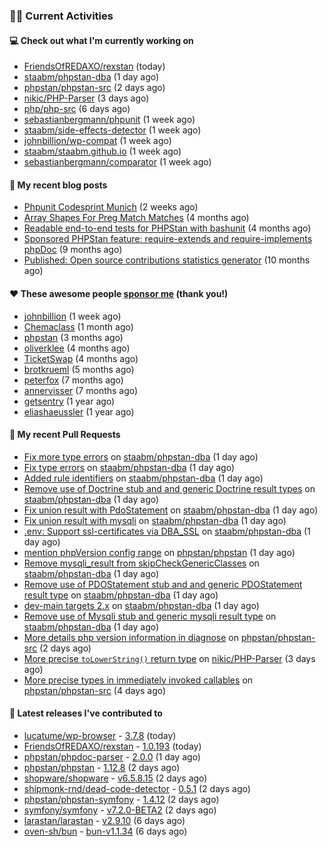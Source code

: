 ### 👨‍💻 Current Activities


#### 💻 Check out what I'm currently working on

- [FriendsOfREDAXO/rexstan](https://github.com/FriendsOfREDAXO/rexstan) (today)
- [staabm/phpstan-dba](https://github.com/staabm/phpstan-dba) (1 day ago)
- [phpstan/phpstan-src](https://github.com/phpstan/phpstan-src) (2 days ago)
- [nikic/PHP-Parser](https://github.com/nikic/PHP-Parser) (3 days ago)
- [php/php-src](https://github.com/php/php-src) (6 days ago)
- [sebastianbergmann/phpunit](https://github.com/sebastianbergmann/phpunit) (1 week ago)
- [staabm/side-effects-detector](https://github.com/staabm/side-effects-detector) (1 week ago)
- [johnbillion/wp-compat](https://github.com/johnbillion/wp-compat) (1 week ago)
- [staabm/staabm.github.io](https://github.com/staabm/staabm.github.io) (1 week ago)
- [sebastianbergmann/comparator](https://github.com/sebastianbergmann/comparator) (1 week ago)


#### 📜 My recent blog posts

- [Phpunit Codesprint Munich](https://staabm.github.io/2024/10/19/phpunit-codesprint-munich.html) (2 weeks ago)
- [Array Shapes For Preg Match Matches](https://staabm.github.io/2024/07/05/array-shapes-for-preg-match-matches.html) (4 months ago)
- [Readable end-to-end tests for PHPStan with bashunit](https://staabm.github.io/2024/06/28/readable-phpstan-end-to-end-tests-with-bashunit.html) (4 months ago)
- [Sponsored PHPStan feature: require-extends and require-implements phpDoc](https://staabm.github.io/2024/01/15/phpstan-require-extends-implements.html) (9 months ago)
- [Published: Open source contributions statistics generator](https://staabm.github.io/2024/01/10/oss-contribs-published.html) (10 months ago)


#### ❤️ These awesome people [sponsor me](https://github.com/sponsors/staabm) (thank you!)

- [johnbillion](https://github.com/johnbillion) (1 week ago)
- [Chemaclass](https://github.com/Chemaclass) (1 month ago)
- [phpstan](https://github.com/phpstan) (3 months ago)
- [oliverklee](https://github.com/oliverklee) (4 months ago)
- [TicketSwap](https://github.com/TicketSwap) (4 months ago)
- [brotkrueml](https://github.com/brotkrueml) (5 months ago)
- [peterfox](https://github.com/peterfox) (7 months ago)
- [annervisser](https://github.com/annervisser) (7 months ago)
- [getsentry](https://github.com/getsentry) (1 year ago)
- [eliashaeussler](https://github.com/eliashaeussler) (1 year ago)


#### 🔨 My recent Pull Requests

- [Fix more type errors](https://github.com/staabm/phpstan-dba/pull/708) on [staabm/phpstan-dba](https://github.com/staabm/phpstan-dba) (1 day ago)
- [Fix type errors](https://github.com/staabm/phpstan-dba/pull/707) on [staabm/phpstan-dba](https://github.com/staabm/phpstan-dba) (1 day ago)
- [Added rule identifiers](https://github.com/staabm/phpstan-dba/pull/706) on [staabm/phpstan-dba](https://github.com/staabm/phpstan-dba) (1 day ago)
- [Remove use of Doctrine stub and and generic Doctrine result types](https://github.com/staabm/phpstan-dba/pull/705) on [staabm/phpstan-dba](https://github.com/staabm/phpstan-dba) (1 day ago)
- [Fix union result with PdoStatement](https://github.com/staabm/phpstan-dba/pull/704) on [staabm/phpstan-dba](https://github.com/staabm/phpstan-dba) (1 day ago)
- [Fix union result with mysqli](https://github.com/staabm/phpstan-dba/pull/703) on [staabm/phpstan-dba](https://github.com/staabm/phpstan-dba) (1 day ago)
- [.env: Support ssl-certificates via DBA_SSL](https://github.com/staabm/phpstan-dba/pull/702) on [staabm/phpstan-dba](https://github.com/staabm/phpstan-dba) (1 day ago)
- [mention phpVersion config range](https://github.com/phpstan/phpstan/pull/11974) on [phpstan/phpstan](https://github.com/phpstan/phpstan) (1 day ago)
- [Remove mysqli_result from skipCheckGenericClasses](https://github.com/staabm/phpstan-dba/pull/701) on [staabm/phpstan-dba](https://github.com/staabm/phpstan-dba) (1 day ago)
- [Remove use of PDOStatement stub and and generic PDOStatement result type](https://github.com/staabm/phpstan-dba/pull/700) on [staabm/phpstan-dba](https://github.com/staabm/phpstan-dba) (1 day ago)
- [dev-main targets 2.x](https://github.com/staabm/phpstan-dba/pull/699) on [staabm/phpstan-dba](https://github.com/staabm/phpstan-dba) (1 day ago)
- [Remove use of Mysqli stub and generic mysqli result type](https://github.com/staabm/phpstan-dba/pull/698) on [staabm/phpstan-dba](https://github.com/staabm/phpstan-dba) (1 day ago)
- [More details php version information in diagnose](https://github.com/phpstan/phpstan-src/pull/3609) on [phpstan/phpstan-src](https://github.com/phpstan/phpstan-src) (2 days ago)
- [More precise `toLowerString()` return type](https://github.com/nikic/PHP-Parser/pull/1039) on [nikic/PHP-Parser](https://github.com/nikic/PHP-Parser) (3 days ago)
- [More precise types in immediately invoked callables](https://github.com/phpstan/phpstan-src/pull/3602) on [phpstan/phpstan-src](https://github.com/phpstan/phpstan-src) (4 days ago)


#### 🔭 Latest releases I've contributed to

- [lucatume/wp-browser](https://github.com/lucatume/wp-browser) - [3.7.8](https://github.com/lucatume/wp-browser/releases/tag/3.7.8) (today)
- [FriendsOfREDAXO/rexstan](https://github.com/FriendsOfREDAXO/rexstan) - [1.0.193](https://github.com/FriendsOfREDAXO/rexstan/releases/tag/1.0.193) (today)
- [phpstan/phpdoc-parser](https://github.com/phpstan/phpdoc-parser) - [2.0.0](https://github.com/phpstan/phpdoc-parser/releases/tag/2.0.0) (1 day ago)
- [phpstan/phpstan](https://github.com/phpstan/phpstan) - [1.12.8](https://github.com/phpstan/phpstan/releases/tag/1.12.8) (2 days ago)
- [shopware/shopware](https://github.com/shopware/shopware) - [v6.5.8.15](https://github.com/shopware/shopware/releases/tag/v6.5.8.15) (2 days ago)
- [shipmonk-rnd/dead-code-detector](https://github.com/shipmonk-rnd/dead-code-detector) - [0.5.1](https://github.com/shipmonk-rnd/dead-code-detector/releases/tag/0.5.1) (2 days ago)
- [phpstan/phpstan-symfony](https://github.com/phpstan/phpstan-symfony) - [1.4.12](https://github.com/phpstan/phpstan-symfony/releases/tag/1.4.12) (2 days ago)
- [symfony/symfony](https://github.com/symfony/symfony) - [v7.2.0-BETA2](https://github.com/symfony/symfony/releases/tag/v7.2.0-BETA2) (2 days ago)
- [larastan/larastan](https://github.com/larastan/larastan) - [v2.9.10](https://github.com/larastan/larastan/releases/tag/v2.9.10) (6 days ago)
- [oven-sh/bun](https://github.com/oven-sh/bun) - [bun-v1.1.34](https://github.com/oven-sh/bun/releases/tag/bun-v1.1.34) (6 days ago)
